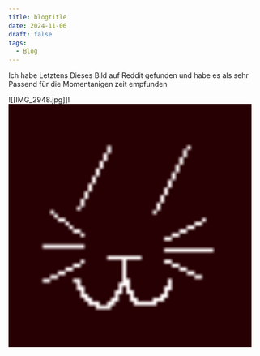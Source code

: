 ```yaml
---
title: blogtitle
date: 2024-11-06
draft: false
tags:
  - Blog
---
```

Ich habe Letztens Dieses Bild auf Reddit gefunden und habe es als sehr Passend für die Momentanigen zeit empfunden

![[IMG_2948.jpg]]!![Image Description](/images/Server.png)